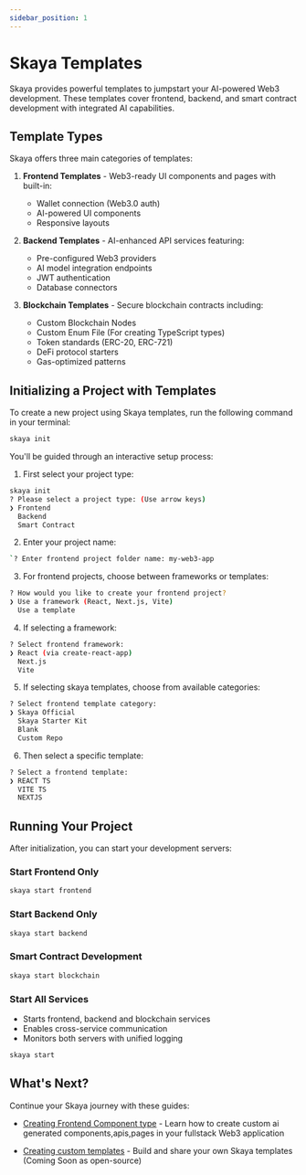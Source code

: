 ```yaml
---
sidebar_position: 1
---
```


# Skaya Templates

Skaya provides powerful templates to jumpstart your AI-powered Web3 development. These templates cover frontend, backend, and smart contract development with integrated AI capabilities.

## Template Types

Skaya offers three main categories of templates:

1. **Frontend Templates** - Web3-ready UI components and pages with built-in:
   - Wallet connection (Web3.0 auth)
   - AI-powered UI components
   - Responsive layouts

2. **Backend Templates** - AI-enhanced API services featuring:
   - Pre-configured Web3 providers
   - AI model integration endpoints
   - JWT authentication
   - Database connectors

3. **Blockchain Templates** - Secure blockchain contracts including:
   - Custom Blockchain Nodes
   - Custom Enum File (For creating TypeScript types)
   - Token standards (ERC-20, ERC-721)
   - DeFi protocol starters
   - Gas-optimized patterns


## Initializing a Project with Templates

To create a new project using Skaya templates, run the following command in your terminal:

```bash
skaya init
```

You'll be guided through an interactive setup process:

1. First select your project type:
```bash
skaya init
? Please select a project type: (Use arrow keys)
❯ Frontend
  Backend
  Smart Contract
```
2. Enter your project name:
```bash
`? Enter frontend project folder name: my-web3-app
```
3. For frontend projects, choose between frameworks or templates:
```bash
? How would you like to create your frontend project?
❯ Use a framework (React, Next.js, Vite) 
  Use a template
```

4. If selecting a framework:
```bash
? Select frontend framework:
❯ React (via create-react-app)
  Next.js
  Vite
```

5. If selecting skaya templates, choose from available categories:
```bash
? Select frontend template category:
❯ Skaya Official
  Skaya Starter Kit
  Blank
  Custom Repo
```

6. Then select a specific template:
```bash
? Select a frontend template:
❯ REACT TS
  VITE TS
  NEXTJS
```

## Running Your Project

After initialization, you can start your development servers:

### Start Frontend Only

```bash
skaya start frontend
```

### Start Backend Only

```bash
skaya start backend
```

### Smart Contract Development

```bash
skaya start blockchain
```

### Start All Services

- Starts frontend, backend and blockchain services
- Enables cross-service communication
- Monitors both servers with unified logging

```bash
skaya start
```


## What's Next?

Continue your Skaya journey with these guides:

- [Creating Frontend Component type](docs/category/create) - Learn how to create custom ai generated components,apis,pages in your fullstack Web3 application

- [Creating custom templates](../template-development) - Build and share your own Skaya templates (Coming Soon as open-source)
